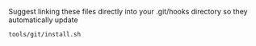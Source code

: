 Suggest linking these files directly into your .git/hooks directory so they automatically update

```
tools/git/install.sh
```
